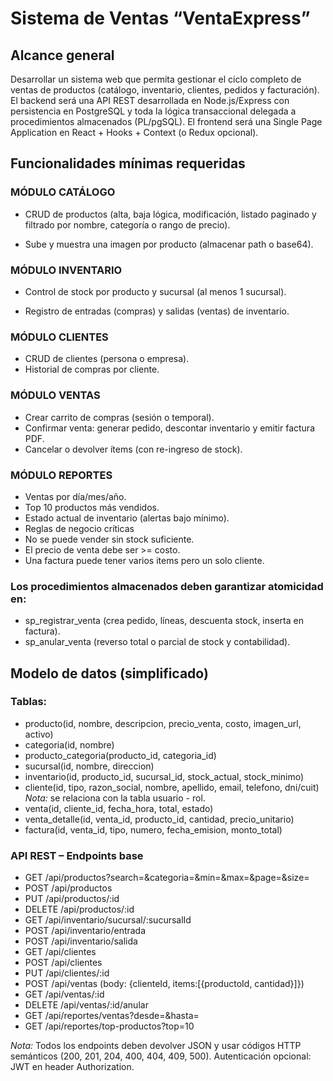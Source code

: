# Sistema de Ventas “VentaExpress”

## Alcance general
Desarrollar un sistema web que permita gestionar el ciclo completo de ventas de productos (catálogo, inventario, clientes, pedidos y facturación). El backend será una API REST desarrollada en Node.js/Express con persistencia en PostgreSQL y toda la lógica transaccional delegada a procedimientos almacenados (PL/pgSQL). El frontend será una Single Page Application en React + Hooks + Context (o Redux opcional).

## Funcionalidades mínimas requeridas
### MÓDULO CATÁLOGO
- CRUD de productos (alta, baja lógica, modificación, listado paginado y filtrado por nombre, categoría o rango de precio).

- Sube y muestra una imagen por producto (almacenar path o base64).

### MÓDULO INVENTARIO
- Control de stock por producto y sucursal (al menos 1 sucursal).

- Registro de entradas (compras) y salidas (ventas) de inventario.

### MÓDULO CLIENTES
- CRUD de clientes (persona o empresa).
- Historial de compras por cliente.
### MÓDULO VENTAS
- Crear carrito de compras (sesión o temporal).
- Confirmar venta: generar pedido, descontar inventario y emitir factura PDF.
- Cancelar o devolver ítems (con re-ingreso de stock).
### MÓDULO REPORTES

- Ventas por día/mes/año.
- Top 10 productos más vendidos.
- Estado actual de inventario (alertas bajo mínimo).
- Reglas de negocio críticas
- No se puede vender sin stock suficiente.
- El precio de venta debe ser >= costo.
- Una factura puede tener varios items pero un solo cliente.

### Los procedimientos almacenados deben garantizar atomicidad en:
- sp_registrar_venta (crea pedido, líneas, descuenta stock, inserta en factura).
- sp_anular_venta (reverso total o parcial de stock y contabilidad).

## Modelo de datos (simplificado)
### Tablas:
- producto(id, nombre, descripcion, precio_venta, costo, imagen_url, activo)
- categoria(id, nombre)
- producto_categoria(producto_id, categoria_id)
- sucursal(id, nombre, direccion)
- inventario(id, producto_id, sucursal_id, stock_actual, stock_minimo)
- cliente(id, tipo, razon_social, nombre, apellido, email, telefono, dni/cuit) *Nota:* se relaciona con la tabla usuario - rol.
- venta(id, cliente_id, fecha_hora, total, estado)
- venta_detalle(id, venta_id, producto_id, cantidad, precio_unitario)
- factura(id, venta_id, tipo, numero, fecha_emision, monto_total)

### API REST – Endpoints base
- GET    /api/productos?search=&categoria=&min=&max=&page=&size=
- POST   /api/productos
- PUT    /api/productos/:id
- DELETE /api/productos/:id
- GET    /api/inventario/sucursal/:sucursalId
- POST   /api/inventario/entrada
- POST   /api/inventario/salida
- GET    /api/clientes
- POST   /api/clientes
- PUT    /api/clientes/:id
- POST   /api/ventas (body: {clienteId, items:[{productoId, cantidad}]})
- GET    /api/ventas/:id
- DELETE /api/ventas/:id/anular
- GET    /api/reportes/ventas?desde=&hasta=
- GET    /api/reportes/top-productos?top=10

*Nota:* Todos los endpoints deben devolver JSON y usar códigos HTTP semánticos (200, 201, 204, 400, 404, 409, 500). Autenticación opcional: JWT en header Authorization.